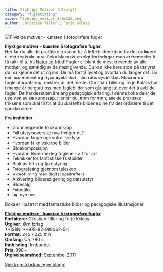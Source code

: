 ```yaml
---
title: Flyktige Motiver (Utsolgt!)
category: "fugletitting"
cover: Flyktige_motiver_320x320.png
author: Christian Tiller , Terje Kolaas
---
```

![Flyktige motiver - kunsten å fotografere fugler](/flyktige_motiver_455x455.jpg)

**Flyktige motiver - kunsten å fotografere fugler.**  
Her får du alle de praktiske triksene for å løfte bildene dine fra det ordinære til det spektakulære. Boka ble raskt utsolgt fra forlaget, men er fremdeles å få tak i bl.a. fra [Natur og fritid](http://www.naturogfritid.no/default.asp?VS=detalj&ID=800003)! Fugler er blant de mest krevende av alle motiver, og samtidig av de mest givende. Du kan ikke bare stole på utstyret, du må kjenne det ut og inn. Du må forstå lyset og hvordan du fanger det. Du må lese motivet og fryse øyeblikket - det rette øyeblikket. Mestrer du fuglefotografering, mestrer du det meste. Christian Tiller og Terje Kolaas har i mange år bergtatt oss med fuglebilder som går langt ut over det å avbilde fugler. De har dessuten årelang pedagogisk erfaring. I denne boka deler de uselvisk av sin kunnskap. Her får du, trinn for trinn, alle de praktiske triksene som skal til for at du skal løfte bildene dine fra det ordinære til det spektakulære.

**Fra innholdet:**

*   Grunnleggende fotokunnskap
*   Full utstyrsoversikt: hva trenger du?
*   Hvordan fange og kontrollere lyset
*   Hvordan få knivskarpe bilder
*   Bildekomposisjon
*   Hvordan tilnærme deg fuglene - art for art
*   Teknikker for fantastiske fluktbilder
*   Bruk av blits og fjernstyring
*   Fotografering gjennom teleskop
*   Videofilming med digital speilrefleks
*   Arkivering, bilderedigering og datautstyr
*   Bildesalg
*   Fotoetikk
*   og mye mer

Boka er illustrert med fantastiske bilder og pedagogiske illustrasjoner.

**<u>Flyktige motiver - kunsten å fotografere fugler</u>**  
**Forfattere:** Christian Tiller og Terje Kolaas  
**Utgiver:** Ørn forlag  
**ISBN: **978-82-998062-5-1  
**Format:** 245 x 225 mm  
**Omfang:** Ca. 280 s.  
**Innbinding:** Innbundet  
**Pris:** 398,-  
**Utgivelsesmåned:** September 2011

[Sjekk også bokas egen blogg!](http://flyktigemotiver.blogspot.com/)
